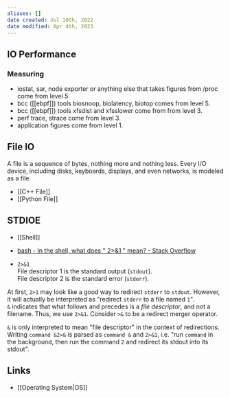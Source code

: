 ```yaml
---
aliases: []
date created: Jul 10th, 2022
date modified: Apr 4th, 2023
---
```


## IO Performance

### Measuring
- iostat, sar, node exporter or anything else that takes figures from /proc come from level 5.
- bcc ([[ebpf]]) tools biosnoop, biolatency, biotop comes from level 5.
- bcc ([[ebpf]]) tools xfsdist and xfsslower come from from level 3.
- perf trace, strace come from level 3.
- application figures come from level 1.

## File IO
A file is a sequence of bytes, nothing more and nothing less. Every I/O device, including disks, keyboards, displays, and even networks, is modeled as a file.  
- [[C++ File]]  
- [[Python File]]

## STDIOE
- [[Shell]]  
- [bash - In the shell, what does " 2>&1 " mean? - Stack Overflow](https://stackoverflow.com/questions/818255/in-the-shell-what-does-21-mean)

- `2>&1`  
File descriptor 1 is the standard output (`stdout`).  
File descriptor 2 is the standard error (`stderr`).

At first, `2>1` may look like a good way to redirect `stderr` to `stdout`. However, it will actually be interpreted as "redirect `stderr` to a file named `1`".  
`&` indicates that what follows and precedes is a _file descriptor_, and not a filename. Thus, we use `2>&1`. Consider `>&` to be a redirect merger operator.

`&` is only interpreted to mean "file descriptor" in the context of redirections. Writing `command &2>&` is parsed as `command &` and `2>&1`, i.e. "run `command` in the background, then run the command `2` and redirect its stdout into its stdout".

## Links
- [[Operating System|OS]]
